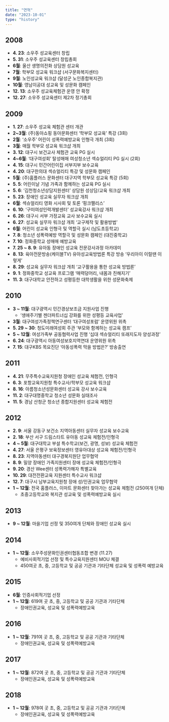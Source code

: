 ```yaml
---
title: "연혁"
date: "2023-10-01"
type: "history"
---
```


## 2008

- **4. 23**: 소우주 성교육센터 창립
- **5. 31**: 소우주 성교육센터 창립총회
- **6월**: 울산 생명의전화 상담원 성교육
- **7월**: 학부모 성교육 워크샵 (서구문화복지센터)
- **9월**: 노인성교육 워크샵 (달성군 노인종합복지관)
- **10월**: 영남이공대 성교육 및 성문화 캠페인
- **12. 13**: 소우주 성교육체험관 운영 안 확정
- **12. 27**: 소우주 성교육센터 제2차 정기총회

## 2009

- **1. 27**: 소우주 성교육 체험관 센터 개관
- **2~3월**: (주)동아쇼핑 동아문화센터 ‘학부모 성교육’ 특강 (3회)
- **2월**: ‘소우주’ 어린이 성폭력예방교육 인형극 개최 (3회)
- **3월**: 매월 학부모 성교육 워크샵 개최
- **3. 12**: 대구시 보건교사 체험관 교육 PG 실시
- **4~6월**: ‘대구여성회’ 탈성매매 여성청소년 섹슈얼리티 PG 실시 (2회)
- **4. 15**: 대구시 민간어린이집 서부지부 보수교육
- **4. 20**: 대구한의대 섹슈얼리티 특강 및 성문화 캠페인
- **5월**: (주)홈플러스 문화센터 대구지역 학부모 성교육 특강 (5회)
- **5. 5**: 어린이날 기념 가족과 함께하는 성교육 PG 실시
- **5. 6**: ‘김천청소년상담지원센터’ 상담원 성상담/교육 워크샵 개최
- **5. 23**: 장애인 성교육 실무자 워크샵 개최
- **6월**: 섹슈얼리티 영화 시사회 및 토론 ‘핑크팰리스’
- **6. 10**: ‘구미여성인력개발센터’ 성교육강사 워크샵 개최
- **6. 26**: 대구시 서부 가정교육 교사 보수교육 실시
- **6. 27**: 성교육 실무자 워크샵 개최 ‘교구제작 및 활용방법’
- **6월**: 어린이 성교육 인형극 및 역할극 실시 (남도초등학교)
- **7. 8**: 청소년 성폭력예방 역할극 및 성문화 캠페인 (대진중학교)
- **7. 10**: 정화중학교 성매매 예방교육
- **7. 25 ~ 8. 9**: 유아동 장애인 성교육 전문강사과정 아카데미
- **8. 13**: 육아전문방송(케이블TV) 유아성교육방법론 특강 방송 ‘우리아이 이럴땐 이렇게’
- **8. 29**: 성교육 실무자 워크샵 개최 ‘교구활용을 통한 성교육 방법론’
- **9. 1**: 정화중학교 성교육 프로그램 ‘매력덩어리, 내몸과 친해지기’
- **11. 3**: 대구대학교 안전하고 성평등한 대학생활을 위한 성문화축제

## 2010

- **3 ~ 11월**: 대구광역시 민간경상보조금 지원사업 진행
  - ‘생애주기별 젠더파트너십 강화를 위한 성평등 교육사업’
- **3월**: 대구여성가족정책연구센터 ‘대구여성포럼’ 운영위원 위촉
- **5. 29 ~ 30**: 청도미래여성회 주관 ‘부모와 함께하는 성교육 캠프’
- **5 ~ 12월**: 여성가족부 공동협력사업 진행 ‘십대 섹슈얼리티 또래지도자 양성과정’
- **6. 24**: 대구광역시 아동여성보호지역연대 운영위원 위촉
- **7. 15**: 대구KBS 목요진단 ‘아동성폭력 막을 방법은?’ 방송출연

## 2011

- **4. 21**: 무주특수교육지원청 장애인 성교육 체험전, 인형극
- **6. 3**: 포항교육지원청 특수교사/학부모 성교육 워크샵
- **8. 16**: 아름청소년성문화센터 성교육 강사 보수교육
- **11. 2**: 대구대명중학교 청소년 성문화 실태조사
- **11. 5**: 경남 산청군 청소년 종합지원센터 성교육 체험전

## 2012

- **2. 9**: 서울 강동구 보건소 지역아동센터 실무자 성교육 보수교육
- **2. 18**: 부산 서구 드림스타트 유아동 성교육 체험전/인형극
- **4 ~ 5월**: 대구대학교 부설 특수학교(보건, 광명, 성보) 성교육 체험전
- **4. 27**: 서울 은평구 보육정보센터 영유아대상 성교육 체험전/인형극
- **8. 23**: 지역아동센터 대구경북지원단 업무협약
- **8. 9**: 밀양 장애인 가족지원센터 장애 성교육 체험전/인형극
- **9. 20**: 경산 Wee센터 성폭력가해자 특별교육
- **10. 29**: 대전전환교육 지원센터 특수교사 워크샵
- **12. 7**: 대구시 남부교육지원청 장애 성/인권교육 업무협약
- **1 ~ 12월**: 전국 홈플러스, 이마트 문화센터 찾아가는 성교육 체험전 (250여개 단체)
  - 초중고등학교와 복지관 성교육 및 성폭력예방교육 실시

## 2013

- **9 ~ 12월**: 마을기업 선정 및 350여개 단체와 장애인 성교육 실시

## 2014

- **1 ~ 12월**: 소우주성문화인권센터협동조합 변경 (11.27)
  - 예비사회적기업 선정 및 특수교육지원센터 MOU 체결
  - 450여곳 초, 중, 고등학교 및 공공 기관과 기타단체 성교육 및 성폭력 예방교육

## 2015

- **6월**: 인증사회적기업 선정
- **1 ~ 12월**: 619여 곳 초, 중, 고등학교 및 공공 기관과 기타단체
  - 장애인권교육, 성교육 및 성폭력예방교육

## 2016

- **1 ~ 12월**: 791여 곳 초, 중, 고등학교 및 공공 기관과 기타단체
  - 장애인권교육, 성교육 및 성폭력예방교육

## 2017

- **1 ~ 12월**: 872여 곳 초, 중, 고등학교 및 공공 기관과 기타단체
  - 장애인권교육, 성교육 및 성폭력예방교육

## 2018

- **1 ~ 12월**: 978여 곳 초, 중, 고등학교 및 공공 기관과 기타단체
  - 장애인권교육, 성교육 및 성폭력예방교육
